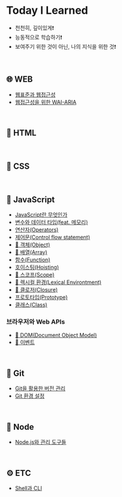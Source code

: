 # Today I Learned

- 천천히, 깊이있게❗️
- 능동적으로 학습하기❗️
- 보여주기 위한 것이 아닌, 나의 지식을 위한 것❗️




<br />




## 🌐 WEB

- [웹표준과 웹접근성](./web/01-Std-A11y.md)
- [웹접근성을 위한 WAI-ARIA](./web/02-WAI-ARIA.md)




<br />




## 📄 HTML




<br />




## 🎨 CSS




<br />




## 🔧 JavaScript

- [JavaScript란 무엇인가](./javascript/01-JavaScript.md)
- [변수와 데이터 타입(feat. 메모리)](./javascript/02-Variable-DataType.md)
- [연산자(Operators)](./javascript/03-Operators.md)
- [제어문(Control flow statement)](./javascript/04-Control-flow-statement.md)
- [🚧 객체(Object)](./javascript/05-Object.md)
- [🚧 배열(Array)](./javascript/06-Array.md)
- [함수(Function)](./javascript/07-Function.md)
- [호이스팅(Hoisting)](./javascript/08-Hoisting.md)
- [🚧 스코프(Scope)](./javascript/09-Scope.md)
- [🚧 렉시컬 환경(Lexical Environtment)](./javascript/10-Lexical-Environtment.md)
- [🚧 클로저(Closure)](./javascript/11-Closure.md)
- [프로토타입(Prototype)](./javascript/12-Prototype.md)
- [클래스(Class)](./javascript/13-Class.md)

### 브라우저와 Web APIs

- [🚧 DOM(Document Object Model)](./javascript/browser/01-DOM.md)
- [🚧 이벤트]()




<br />




## 📜 Git

- [Git을 활용한 버전 관리](./git/01-Git-Version-Control.md)
- [Git 환경 설정](./git/02-Git-Config.md)




<br />




## 🧩 Node

- [Node.js와 관리 도구들](./node/01-Node.md)




<br />




## ⚙️ ETC

- [Shell과 CLI](./etc/CLI.md)